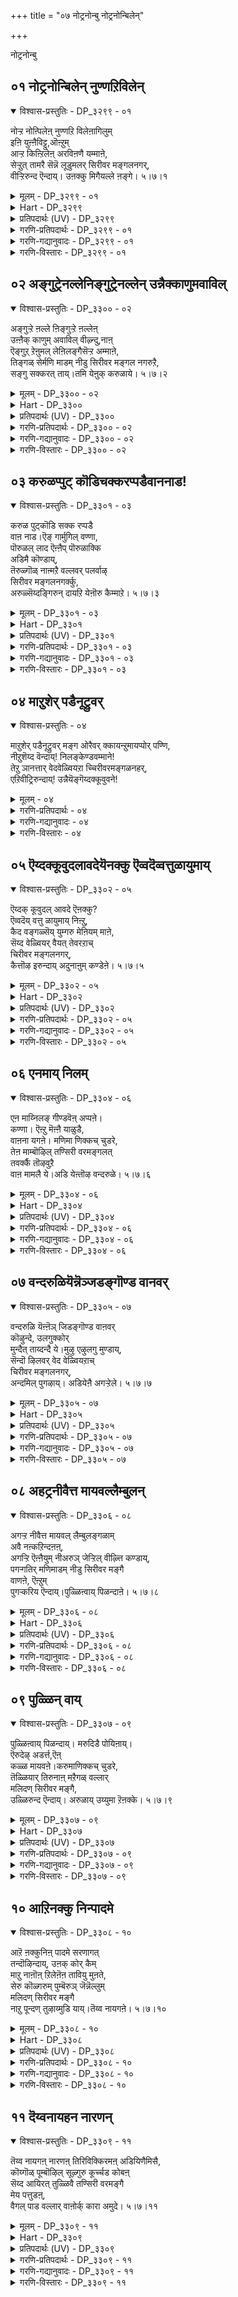 +++
title = "०७ नोट्रनोन्बु नोट्रनोन्बिलेन्"

+++

नोट्रनोन्बु 

## ०१ नोट्रनोन्बिलेन् नुण्णऱिविलेन्

<details open><summary>विश्वास-प्रस्तुतिः - DP_३२९९ - ०१</summary>

नोऱ्ऱ नोऩ्पिलेऩ् नुण्णऱि विलेऩागिलुम्  
इऩि युऩ्ऩैविट्टु,ऒऩ्ऱुम्  
आऱ्ऱ किऩ्ऱिलेऩ् अरविऩणै यम्माऩे,  
सेऱ्ऱुत् तामरै सॆन्नॆ लूडुमलर् सिरीवर मङ्गलनगर्,  
वीऱ्ऱिरुन्द ऎन्दाय्। उऩक्कु मिगैयल्ले ऩङ्गे। ५।७।१
</details>

<details><summary>मूलम् - DP_३२९९ - ०१</summary>

नोऱ्ऱ नोऩ्पिलेऩ् नुण्णऱि विलेऩागिलुम्  
इऩि युऩ्ऩैविट्टु,ऒऩ्ऱुम्  
आऱ्ऱ किऩ्ऱिलेऩ् अरविऩणै यम्माऩे,  
सेऱ्ऱुत् तामरै सॆन्नॆ लूडुमलर् सिरीवर मङ्गलनगर्,  
वीऱ्ऱिरुन्द ऎन्दाय्। उऩक्कु मिगैयल्ले ऩङ्गे। ५।७।१
</details>

<details><summary>Hart - DP_३२९९</summary>

However much tapas I may have done,  
I am not wise and will never be able  
to do anything without your grace:  
My father, our god, rests on a snake bed  
and stays in auspicious Srivaramangalam  
where lotuses grow in the mud among the good paddy:  
O lord, you are the highest god—  
there is no god higher than you:
</details>

<details><summary>प्रतिपदार्थः (UV) - DP_३२९९</summary>

**नोऱ्ऱ** = नाऩागच् चॆय्द; **नोऩ्बु इलेऩ्** = कर्म योगम् इल्लै; **नुण्** = आगैयाल् सूक्ष्ममाऩ; **अऱिवु इलेऩ्** = अऱिवुम् इल्लै; **आगिलुम्इऩि** = आगिलुम्इऩि; **उऩ्ऩै विट्टु** = उऩ्ऩै विट्टु; **ऒऩ्ऱुम् आऱ्ऱ** = ऒरु क्षणमुम्; **किऱ्किऩ्ऱिलेऩ्** = पिरिन्दिरुक्क इयलादवऩ्; **अरविऩ्** = आदिशेषऩै; **अणै** = पडुक्कैयागक्कॊण्ड; **अम्माऩे!** = ऎम्बॆरुमाऩे!; **सेऱ्ऱु** = सेऱ्ऱु निलङ्गळिले; **सॆन्नॆल् ऊडु** = नॆऱ्पयिर्गळिडैये; **मलर् तामरै** = तामरैगळ् मलर्गिऩ्ऱ; **सिरी वर मङ्गल** = सिरीवरमङ्गलमॆऩ्ऩुम्; **नगर् वीऱ्ऱिरुन्द** = नगरिल् वीऱ्ऱिरुक्कुम्; **ऎन्दाय्!** = ऎऩ् तन्दैये!; **अङ्गे उऩक्कु** = काप्पाऱ्ऱुम् उऩक्कु काक्कप्पड वेण्डिय; **मिगै अल्लेऩ्** = नाऩ् मिगै अल्लेऩ्
</details>

<details><summary>गरणि-प्रतिपदार्थः - DP_३२९९ - ०१</summary>

नोट्रनोन्बिलेन् = व्रतगळन्नु माडिदवनल्ल् \(माडिद व्रतगळिल्ल\), नुण् = सूक्ष्मवाद \(सम्पूर्णवाद\), अऴिविलेन्= तिळिवळिकॆयुळ्ळवनल्ल \(ज्ञानियल्ल\), आहिलुम् = आदरू, \(हीगिद्दरू\), इनि = इन्नु, उन्नैविट्टु = निन्नन्नु बिट्टु, आट्र = बहळवागि, किऱ् किन्ऱेन् = स्वतन्तिर्सि बाळुववनल्ल \(अहङ्कारपडुववनल्ल\), अरवु अणै अम्माने = सर्पद हासुगॆ स्वामिये, शेट्रु = कॆसरिन, तामरै = तावरॆयु, शॆन्नॆल् ऊडु = कॆम्बत्तद नडुवॆ, मलर् = अरळुव, शिरीवर मङ्गळ् नहर् = तिरुशीर्वर मङ्गळनगरदल्लि, वीट्रिरुन्द = नॆलसिरुव, ऎन् दाय् = नन्न स्वामिये, उनक्कु = निनगॆ, मिशै अल्लेन् अङ्गे = अल्लिये निन्नन्नु अनुभविसिदवनल्ल. 
</details>

<details><summary>गरणि-गद्यानुवादः - DP_३२९९ - ०१</summary>

हाविन हासुगॆय स्वामिये, कॆम्बत्तद नडुवॆ कॆसरिनल्लि अरळुव तावरॆयु तिरुशीर्वरमङ्गळ नगरदल्लि नॆलसिरुव ऎन्न तन्दॆये, नानु व्रतगळन्नु माडिदवनल्ल. सूक्ष्मवाद \(सम्पूर्णवाद\) ब्रह्मज्ञानियल्ल. \(तिळिवळिकॆयुळ्ळवनल्ल\). आदरू, इन्नु निन्नन्नु बिट्टु बहळवागि स्वतन्त्रिसि बाळुववनल्ल \(अहङ्कारपडुववनल्ल.\)
</details>

<details><summary>गरणि-विस्तारः - DP_३२९९ - ०१</summary>

तिरुशीर्वर मङ्गळ क्षेत्रदल्लि नॆलसिरुव अनन्तशयननाद स्वामियन्नु कुरितु आळ्वाररु हेळुत्तारॆ मत्तु आ स्वामियल्लि तम्म बिन्नहवन्नु हेळिकॊळ्ळुत्तारॆ. 

“नोट्रनोन्बिलेन्” – ’नोन्बु’ ऎन्दरॆ व्रत – विधिपूर्वकवाद कर्म. व्रतक्कॆ माडबेकाद विधियन्नु चाचुतप्पदन्तॆ आचरिसुवुदरिन्द सत्फल लभिसुवुदॆन्दु हेळुत्तारॆ. फलापेक्षॆयिल्लदन्तॆ माडुव कर्मगळु इवॆ. अवु भगवत्प्रीतियादवु. अन्थ व्रतगळु श्रेष्ठवादवु ऎन्नुत्तारॆ. आळ्वाररु हेळुवुदु कर्मबन्धनदल्लि अवरु सिक्किबीळलिल्ल ऎन्दु. सत्कर्मगळन्नु तावु माडलिल्ल ऎन्नुत्तारॆ. 

“मण् अऱिवु इलेन्” – भगवन्तन बगॆगॆ ज्ञानवन्नु सम्पादिसलु वेद शास्त्र पुराण इतिहासादि ज्ञानभण्डारवे इदॆ. गुरुविन मूलक अवुगळन्नु अभ्यासमादि ब्रह्मज्ञानवन्नु पडॆदुकॊळ्ळबेकु. इदन्ने ’नुण्णऱिवु” ऎन्नलागिदॆ. प्रापञ्चिक ज्ञानवन्नु सूक्ष्मज्ञानवॆन्नुवुदिल्ल.

“आहिलुम्” – व्रताचरणॆ अथवा सत्कर्मगळ मूलकवागलि, भगवद्विषयिकवाद ज्ञानदिन्दलागलि, भगवन्तनन्नु अरितुकॊळ्ळुवुदक्कॆ आगदॆ होदरू सह – तावु अज्ञानियागिद्दरू सह.

“उन्नैविट्टु ऒन्ऱुम् आत्रहिर् किन्ऱेन्” – निन्नन्नु हॊरतु नानु याव रीतियल्लू स्वतन्त्रिसि वर्तिसुववनल्ल. ’नानु’ ’नन्नदु’ ऎन्दु हॆम्मॆपडुववनल्ल. 

“अरवणैयम्माने” – हावन्नु हासुगॆयन्नागि माडिकॊण्डु इरुव स्वामि ऎन्दरॆ श्रीमन्नारायण – महाविष्णु. 

“शेट्रुतामरै शॆन्नॆल्लूडु मलर् शिरिवर मङ्गळनहर् वीट्रिरुन्द वॆन्दाय्” – तिरुश्रीवर मङ्गळम् ऎम्बुदु पवित्रक्षेत्र. अल्लि नॆलसिरु जगद्रक्षकनाद अर्चावतारियाद स्वामि. 

“उनक्कू मिशै इल्लेन् अल्लेन्” – निन्न रक्षणॆगॆ ऒळपडदॆ इरुववनल्ल – ऎन्दरॆ, निन्न रक्षणॆगॆ नानु तप्पदॆ ऒळपट्टवनु. 

आळ्वाररु हेळुत्तारॆ- शेषशयननागिरुववने, तिरुश्रीवरमङ्गळवॆम्ब पवित्रक्षेत्रदल्लि नॆलसिरुव अर्चावतारिये, नानु व्रतळे मुन्ताद सत्कर्मगळन्नु माडिदवनल्ल. ब्रह्मज्ञानियल्ल. आदरू, निन्न हॊरतु ननगॆ बेरॆ याव रक्षकरन्नू यारन्नू कण्डिल्ल. याव बगॆयल्लू स्वतन्त्रिसि नडॆदुकॊण्डवनल्ल. अहङ्कारपट्टवनल्ल. नीने नन्नन्नु कैहिडिदु रक्षिसबेकु.
</details>

## ०२ अङ्गुट्रेनल्लेनिङ्गुट्रेनल्लेन् उन्नैक्काणुमवाविल्

<details open><summary>विश्वास-प्रस्तुतिः - DP_३३०० - ०२</summary>

अङ्गुऱ्ऱे ऩल्ले ऩिङ्गुऱ्ऱे ऩल्लेऩ्  
उऩ्ऩैक् काणुम् अवाविल् वीऴ्न्दु,नाऩ्  
ऎङ्गुऱ् ऱेऩुमल् लेऩिलङ्गैसॆऱ्ऱ अम्माऩे,  
तिङ्गळ् सेर्मणि माडम् नीडु सिरीवर मङ्गल नगरुऱै,  
सङ्गु सक्करत् ताय्।तमि येऩुक् करुळाये। ५।७।२
</details>

<details><summary>मूलम् - DP_३३०० - ०२</summary>

अङ्गुऱ्ऱे ऩल्ले ऩिङ्गुऱ्ऱे ऩल्लेऩ्  
उऩ्ऩैक् काणुम् अवाविल् वीऴ्न्दु,नाऩ्  
ऎङ्गुऱ् ऱेऩुमल् लेऩिलङ्गैसॆऱ्ऱ अम्माऩे,  
तिङ्गळ् सेर्मणि माडम् नीडु सिरीवर मङ्गल नगरुऱै,  
सङ्गु सक्करत् ताय्।तमि येऩुक् करुळाये। ५।७।२
</details>

<details><summary>Hart - DP_३३००</summary>

I can do nothing there,  
I can do nothing here:  
My only desire is to see you, but there is nowhere I can have that:  
My father with a conch and discus in your hand,  
destroyer of Lanka, who stay in Srivaramangalam  
where tall palaces studded with jewels touch the moon,  
I am lonely: Give me your grace:
</details>

<details><summary>प्रतिपदार्थः (UV) - DP_३३००</summary>

**अङ्गुऱ्ऱेऩ्** = ऎन्द ऒरु सादऩैयुम् सॆय्दु परमबदत्तिल्; **अल्लेऩ्** = इरुप्पवऩ् अल्लेऩ्; **इङ्गुऱ्ऱेऩ्** = इङ्गु संसारिगळोडु सेर्न्दु; **अल्लेऩ्** = इरुप्पवऩुम् अल्लेऩ्; **उऩ्ऩैक् काणुम्** = उऩ्ऩैक् काणवेण्डुम् ऎऩ्ऱ; **अवाविल् वीऴ्न्दु** = अवाविल् वीऴ्न्दु; **नाऩ् ऎङ्गुऱ्ऱेऩुम्** = एदावदु उपायम् सॆय्बवऩुम्; **अल्लेऩ्** = अल्लेऩ्; **इलङ्गै सॆऱ्ऱ** = इलङ्गैयै अऴित्त; **अम्माऩे** = पॆरुमाऩे!; **तिङ्गळ् सेर्** = सन्दिरऩ् अळवु उयर्न्द; **मणि माड** = मणिमयमाऩ माडङ्गळैयुम्; **नीडु** = विसालमाऩ वीदिगळैयुम् उडैय; **सिरीवर मङ्गल** = सिरीवरमङ्गलमॆऩ्ऩुम्; **नगर् उऱै** = नगरिल् इरुक्कुम्; **सङ्गु सक्करत्ताय्!** = सङ्गु सक्करम् उडैयवऩे!; **तमियेऩुक्कु** = अडियेऩुक्कु; **अरुळाये** = अरुळ् पुरिय वेण्डुम्
</details>

<details><summary>गरणि-प्रतिपदार्थः - DP_३३०० - ०२</summary>

अङ्गु = अल्लि \(परमपददल्लि, मेलण लोकगळल्लि\), उट्रेन् अल्लेन् = कूडिकॊण्डवनल्ल, इङ्गु = इल्लि \(ई लोकदल्लू, सज्जनर नडुवॆ\), उट्रेन् अल्लेन् = कूडिकॊण्डवनल्ल, उन्नै काणुम् = निन्नन्नु काणबेकॆम्ब अपाविल् = महदाशॆयल्लि, वीऴ्न्दु = बिद्दु, नानु = नानु, ऎङ्गु = ऎल्लियू \(यार नडुवॆयू\), उट्रेनुम् अल्लेन् = कूडिकॊण्डवनू अल्ल, इलङै = लङ्कॆयन्नु, शॆट्र = नाशपडिसिद, अम्माने = स्वामियो, तिङ्गळ् शेर् = चन्द्रनन्नु निलुकुवन्थ, मणि माड = रत्नगळिन्द कूडिद \(सुन्दरवाद\) महडिमनॆगळिन्दलू, नीडु= विशालवाद नेरवाद रस्तॆगळिन्दलू, कूडिरुव, शिरीवरमङ्गलनहर् = तिरुशिरीवरमङ्गळ नगरदल्लि, उऱै = नॆलसिरुव, शङ्गु शक्करत्ताय् = शङ्खचक्रगळवने, तमियेनुक्कु = गतिहीननाद ननगॆ, अरुळाय् = कृपॆमाडु. 
</details>

<details><summary>गरणि-गद्यानुवादः - DP_३३०० - ०२</summary>

लङ्कॆयन्नु नाशपडिसिद स्वामिये, चन्द्रनन्नु निलुकुवन्थ रत्नगळिन्द तुम्बिद, सुन्दरवाद महडिमनॆगळिन्दलू, विशालवाद नेरवाद बीदिगळिन्दलू कूडिरुव तिरुशिरीवरमङ्गळ नगरदल्लि नॆलसिरुव शङ्खचक्रगळन्नु धरिसिदवने, नानु मेलिन लोकगळल्लू कूडिकॊण्डवनल्ल. ई लोकदल्लू कूडिकॊण्डवनल्ल. निन्नन्नु काणबेकॆम्ब महदाशॆयल्लि बिद्दु, ऎल्लियू, यार नडुवॆयू कूडिकॊण्डवनल्ल. ऒण्टिगनागिरुव, गतिहीननागिरुव ननगॆ कृपॆमाडु. 
</details>

<details><summary>गरणि-विस्तारः - DP_३३०० - ०२</summary>

“अङ्गुट्रेनल्लेन्” – ’अङ्गुं’ ऎम्बुदु दूरद प्रदेशवाद मेलणलोकगळन्नु, परमपदवन्नू सेरिसि सूचिसुत्तदॆ. ई लोकदल्लि बाळुववरु तुम्ब पुण्यशालिगळागि मेलण लोकगळन्नु सेरुत्तारॆन्दू, अल्लिनवरॊडनॆ कूडि बाळुत्तारॆन्दू, अल्लिन सुखसन्तोषगळल्लि सालुगॊळ्ळुत्तारॆन्दू हेळलागुत्तदॆ. आदरॆ, आळ्वाररु अन्थ भाग्यशालियल्लवॆन्दु इल्लि हेळिकॊळ्ळुत्तारॆ.

“इङ्गुट्रेनल्लेन्” – “इङ्गु” ऎन्दरॆ इहलोक. इल्लिन सुखसन्तोषगळु क्षणिक. इल्लि बाळुववरल्लि सज्जनरु ब्रह्मज्ञानिगळु अतिविरळ. मिक्कवरॆल्लरू प्रापञ्चिकदल्लि मुळुगि तेलुववरु. भक्त सज्जनर सहवास सिक्कुवुदागलि, अवरॊडनॆ कूडि बाळुवुदागलि बहळ अपरूप. अदक्कू भगवत्कृपॆ बेकेबेकु. ई शोचनीयवाद सङ्गतियन्नु आळ्वाररु इल्लि हेळिकॊळ्ळुत्तारॆ. 

“ऎङ्गुम् उट्रेनुम् अल्लेन्” – ऎम्ब मातिनल्लि, तमगॆ उभयभ्रश्ठत्ववुण्टागिदॆयॆन्दू, तावु यार सज्जनसहवासक्कागलि सुखसन्तोषगळिगागलि कूडिकॊळ्ळद हागॆ आगिद्दारॆन्दु हेळुत्तारॆ.

“ऎङ्गुम् उट्रेनुम् अल्लेन्” – ऎम्ब मातिनल्लि, तमगॆ उभयभ्रष्ठत्ववुण्टागिदॆयॆन्दू तावु यार सज्जनर सहवासक्कागलि सुखसन्तोषगळिगागलि कूडिकॊळ्ळद हागॆ आगिद्दारॆन्दु हेळुत्तारॆ. 

“तमियेनुक्कु अरुळाये” – ऎम्बुदरिन्द, तावु ऒण्टिगरॆन्दू, तमगॆ यारॊब्बर ऒत्तासॆयू इल्लवॆन्दू, तमगॆ भगवन्तनॊब्बने ऎल्ल बगॆयल्लू नॆण्टनॆन्दू, अवन कृपॆयन्नु कोरुत्तानॆ. 

आळ्वाररु हेळुत्तारॆ- सर्वेश्वरा, दुष्टराक्षसरिन्द तुम्बिद्द लङ्कॆयन्ने नाशपडिसिद समर्थने, सुन्दरवाद मत्तु पवित्रवाद तिरुशिरीवर मङ्गळ नगरदल्लि \(अर्चावतारियागि\) नॆलसिरुववने, नानु पुण्यजीवियल्ल. आद्दरिन्द, मेलणलोकद जीविगळ सहवासक्कॆ योग्यनागिल्ल. कडुपापियागिद्दारिन्द, इहलोकदल्लिरुव अल्प स्वल्प भक्तसज्जनर सहवासवू ननगॆ दॊरॆयुवुदिल्ल. हीगॆ, नानु अल्लू इल्लदन्तॆ, इल्लू इल्लदन्तॆ, उभयभ्रष्ठनागि, ऒण्टिगनागिद्देनॆ. नीनॊब्बने ननगॆ गतियॆन्दु निन्नल्लि ईग अङ्गलाचि बेडुत्तिद्देनॆ. कृपॆमाडि नन्नल्लि करुणिसु.
</details>

## ०३ करुळप्पुट् कॊडिचक्करप्पडैवाननाड\!

<details open><summary>विश्वास-प्रस्तुतिः - DP_३३०१ - ०३</summary>

करुळ पुट्कॊडि सक्क रप्पडै  
वाऩ नाड।ऎङ् गार्मुगिल् वण्णा,  
पॊरुळल् लाद ऎऩ्ऩैप् पॊरुळाक्कि  
अडिमै कॊण्डाय्,  
तॆरुळ्गॊळ् नाऩ्मऱै वल्लवर् पलर्वाऴ्  
सिरीवर मङ्गलनगर्क्कु,  
अरुळ्सॆय्दङ्गिरुन् दायऱि येऩॊरु कैम्माऱे। ५।७।३
</details>

<details><summary>मूलम् - DP_३३०१ - ०३</summary>

करुळ पुट्कॊडि सक्क रप्पडै  
वाऩ नाड।ऎङ् गार्मुगिल् वण्णा,  
पॊरुळल् लाद ऎऩ्ऩैप् पॊरुळाक्कि  
अडिमै कॊण्डाय्,  
तॆरुळ्गॊळ् नाऩ्मऱै वल्लवर् पलर्वाऴ्  
सिरीवर मङ्गलनगर्क्कु,  
अरुळ्सॆय्दङ्गिरुन् दायऱि येऩॊरु कैम्माऱे। ५।७।३
</details>

<details><summary>Hart - DP_३३०१</summary>

You with an eagle flag and a discus,  
the dark cloud-colored god of the sky,  
abide giving your grace in Srivaramangalam  
where many Vediyars live who know well  
all the four Vedas that are sources of wisdom:  
I was useless and you gave me worth and made me your slave:  
I do not know what I can give to repay you:
</details>

<details><summary>प्रतिपदार्थः (UV) - DP_३३०१</summary>

**करुळ पुळ् कॊडि** = करुडऩैक् कॊडियाग उडैयवऩुम्; **सक्करप् पडै** = सक्करत्तै आयुदमाग उडैयवऩुमाऩ नी; **वाऩ नाड! ऎऩ्** = परमबदत्तिल् इरुप्पवऩे! ऎऩ्; **कार् मुगिल्** = काळमेगम् पोऩ्ऱ; **वण्णा!** = वडिवऴगै उडैय कण्णऩे!; **पॊरुळ् अल्लाद** = पॊरुळ् अल्लाद; **ऎऩ्ऩैप् पॊरुळाक्कि** = ऎऩ्ऩै ऒरु पॊरुळाक्कि; **अडिमै** = कैङ्कर्यम् अळित्तु ऎऩ्ऩै अडिमै; **कॊण्डाय्!** = कॊण्ड पॆरुमाऩे!; **तॆरुळ् कॊळ्** = मिगुन्द ञाऩमुडैयवर्गळुम्; **नाऩ्मऱै** = नाऩ्गु वेदङ्गळिलुम्; **वल्लवर्** = वल्लवर्गळुमाऩ; **पलर् वाऴ्** = वैदिगर्गळ् पलर् वाऴुम्; **सिरीवरमङ्गल** = सिरीवरमङ्गल नगर्क्कु; **अरुळ् सॆय्दु** = अरुळ् पुरिन्दु; **अङ्गु इरुन्दाय्!** = अङ्गु इरुप्पवऩे!; **ऒरुगैम्माऱे** = ऎऩक्कु नी अरुळ् सॆय्ददऱ्कु; **नाऩ्** = ऎऩ्ऩ कैम्माऱु; **अऱियेऩ्** = सॆय्वेऩ् ऎऩ्ऱु तॆरियविल्लैये!
</details>

<details><summary>गरणि-प्रतिपदार्थः - DP_३३०१ - ०३</summary>

करुळ पुळ् कॊडि \(पुळ्\+कॊडि = पुट्कॊडि\) = गरुड पक्षियन्नु ध्वजवागियू, चक्करप्पडै = चक्रायुधवन्नुळ्ळवनागियू, वानम् नाड = परमपदवन्ने तन्न नाडागियू उळ्ळवने, ऎन् = नन्न, कार् मुहिल् वण्णा = कार्मुगिलबण्णदवने, पॊरुळ् अल्लाद = \(शाश्वतवाद\) वस्तुवे अल्लद, ऎन्नै = नन्नन्नु, पॊरुळ् आक्कि = नित्यवस्तुवन्नागि माडि, अडिमै = दास्यवन्नु, कॊण्डाय् = कॊळ्ळुववने \(कॊण्डवने\), तॆरुळ् कॊडि = परिष्कारवागि अरितुकॊळ्ळुव्न्थ ज्ञानभण्डारवाद \(कॊडि = ऎन्दरॆ, बङ्गारद सर, कोमलवाद बळ्ळि ऎन्दागुत्तदॆ\), नाल् मऱै = नाल्कुवेदगळन्नु, वल्लवर् = बल्लवरु, पलर् = हलवरु \(अनेकरु\), वाऴ् = बाळुव \(वास माडुव\), शिरीवर मङ्गळनहरुक्कु = तिरुशिरीवर मङ्गळ नगरक्कॆ, अरुळ् शॆय्दु = कृपॆमाडि, अङ्गु = अल्लिये, इरुन्दाय् = नॆलसिरुववने \(अर्चावतारिये\), अऴियेन् = अरियॆनु, ऒरु = बेरॊन्दु कैम्माऱे = \(निनगॆ\) प्रतियादवरन्नु \(हॆच्चिनवरन्नु\). 
</details>

<details><summary>गरणि-गद्यानुवादः - DP_३३०१ - ०३</summary>

गरुडपक्षियन्नु ध्वजवागियू चक्रायुधवन्नुळ्ळवनागियू, परमपदवन्ने तन्न नाडन्नागियू, उळ्ळवने, नन्न कार्मुगिलवण्णने, शाश्वतवाद वस्तुवे अल्लद नन्नन्नु नित्यवस्तुवन्नागि माडि, नन्न दास्यवन्नु कॊण्डवने, परिष्कारवागि अरितुकॊळ्ळुवन्थ ज्ञानभण्डारद नाल्कुवेदगळन्नु बल्लवरु अनेकरु बाळुवन्थ तिरुशिरीवर मङ्गळ नगरक्कॆ कृपॆमाडि, अल्लिये, अर्चावतारियागि नॆलसिरुववने, निनगॆ प्रतियादवनन्नु \(हॆच्चिनवनन्नु\) बेरॆ यारन्नू काणॆनु. 
</details>

<details><summary>गरणि-विस्तारः - DP_३३०१ - ०३</summary>

भगवन्तन अपारवाद कृपॆयन्नु इल्लि हेळलागिदॆ. अदक्कॆ ऒन्दु निदर्शनवन्नू कॊडलागिदॆ.

“पॊरुळल्लाद ऎन्नै पॊरुळाक्कि” – ’पॊरुळ्’ ऎन्दरॆ ’वस्तु’. इन्द्रियगळिन्द अनुभविसतक्कद्दु. सृष्टियल्लि ऎल्ला वस्तुगळू शाश्वतवादवल्ल. अवु क्षणिक. इल्लवे नश्वर. भगवत्कृपॆगॆ पात्ररादरॆ मात्र अवक्कॆ शाश्वत स्वरूप दॊरकुत्तदॆ. आळ्वाररु अन्थवरल्लि ऒब्बरु. भगवन्तनु अवरन्नु कृपॆयिन्द तन्नवनन्नागि स्वीकरिसि, अवर कैङ्कर्यवन्नु कैगॊळ्ळुवुदरिन्द, अवरू ऒन्दु ’शाश्वत वस्तु’वे आदरु. 

“तॆरुळ् कॊडि” – सुन्दरवाद रूपक. बळ्ळिय कोमलवाद कुडि अड्डियिल्लदन्तॆ मुन्दुमुन्दक्कॆ बॆळॆयुत्ता कण्णिगॆ हब्बवन्नुण्टु माडुवन्तॆ, कॊनॆयिल्लद ज्ञानभण्डारवादद्दु मनस्सिगॆ तप्पदॆ आह्लादवन्नुण्टु माडुवुदु. 

“नान् मऱैवल्लवर्.....................अङ्गिरुन्दाय्” – नाल्कुवेदगळन्नु चॆन्नागि बल्लवरु तमगॆ ऒदगि बन्दिरुव ज्ञानदिन्द भगवन्तनन्नु बाय्तुम्ब स्तुतिसुवन्थ अनेकरु वासिसुवुदक्कॆ तक्कन्तॆ अवरिगॆ कृपॆमाडलु शिरीवर मङ्गळ नगरवॆम्ब पवित्रस्थळदल्लि नॆलसिद्दानॆ. 

“अऱियेनॊरुकैम्माऱे” – भगवन्तनिगॆ सरिसाटियादवरन्नागलि, अवनिगिन्त हॆच्चादवरन्नागलि बेरॆ यारन्नू काणॆनाद्दरिन्द, आ स्वामियन्ने पूर्तियागि, अनन्यवागि, आश्रयिसिद्दारॆ आळ्वाररु. 

आळ्वाररु हेळुत्तारॆ- भगवन्तनिगॆ गरुडपक्षिये ध्वजद लाञ्छन. अवन कैयल्लि तीक्ष्णवाद चक्रायुधविदॆ. परमपदवे आतन नाडु. अवनु कार्मुगिलिनन्तॆ आकर्शक सुन्दरनु. अष्टॆ उदारियू. अवनु कृपॆमाडिदनॆन्दरॆ, ऎन्थ अनित्य वस्तुवादरू नित्यवस्तुवे आगुत्तदॆ. भगवत्कैङ्कर्यदल्लि तॊडगुवन्तागुत्तदॆ. तिरुशिरीवरमङ्गळ नगरवॆम्ब पवित्रक्षेत्रदल्लि स्वामियु अर्चावतारियागि नॆलसिद्दानॆ. अवन कृपॆगॆ पात्ररागतक्कवरु अनेकरु. वेदपारङ्गतरू, ब्रह्मज्ञानिगळू, भक्तरू अल्लि बाळुत्तारॆ. आळ्वाररन्नू अवरल्लि ऒब्बनन्नागि दणिसि, भगवन्तनु कृपॆमाडिद्दानॆ. कृपामूर्तियाद आ भगवन्तन सरिसाटियादवरु मत्तॊब्बरिल्ल.
</details>

## ०४ माऱुशेर् पडैनूट्रुवर्

<details open><summary>विश्वास-प्रस्तुतिः - ०४</summary>

माऱुशेर् पडैनूट्रुवर् मङ्ग ओरैवर् क्कायन्ऱुमायप्पोर् पण्णि,  
नीऱुशॆय्द वॆन्दाय्\! निलङ्केण्डवम्माने\!   
तेऱु ञानत्तार् वेदवेळ्वियऱा च्चिरीवरमङ्गळनहर्,  
एऱिवीट्रिरुन्दाय्\! उन्नैयॆङ्गॆय्दक्कूवुवने\!
</details>

<details><summary>मूलम् - ०४</summary>

माऱुशेर् पडैनूट्रुवर् मङ्ग ओरैवर् क्कायन्ऱुमायप्पोर् पण्णि,  
नीऱुशॆय्द वॆन्दाय्\! निलङ्केण्डवम्माने\!   
तेऱु ञानत्तार् वेदवेळ्वियऱा च्चिरीवरमङ्गळनहर्,  
एऱिवीट्रिरुन्दाय्\! उन्नैयॆङ्गॆय्दक्कूवुवने\!
</details>

<details><summary>गरणि-प्रतिपदार्थः - ०४</summary>

माऱु = विरोधिगळागि, शेर् = सेरिकॊण्ड, परै = सैन्यगळ, नूट्रुवर् = नूर्वरु, मङ्ग = नाशवागलु, ओर् ऐवर् क्कु = ऒन्दु ऐवरिगॆ, आय् = ऒदगि बन्दु, अन्ऱु = अन्दु, मायम् पोर् पण्णि= आश्चर्यकरवाद युद्धवन्नु नडॆसि, नीऱु शॆय्द = धूळु \(बूदि\) माडिद, ऎन् ताय् = नन्न तन्दॆये \(रक्षकने\), निलम् = भूमियन्नु, कीण्ड = हिडिद, अम्माने = स्वामिये, तेऱु = तिळियाद, ञानत्तार् = ज्ञानवुळ्ळवरु, वेदम् = वेदाभ्यासवन्नू, वेळ् वि = यज्ञयागादिगळन्नू, अऱा = ऎडॆबिडदॆनडॆसुव, शिरीवर मङ्गळनहर् = तिरुशिरीवर मङ्गळनगरद, एऱि = उन्नत स्थळदल्लि, वीट्रिरुन्दाय् = नॆलसिरुववने, उन्नै = निन्नन्नु, ऎङ्गु = याव स्थळदल्लि, ऎय्दु = होगि, कूवुवने = कूगलि\!
</details>

<details><summary>गरणि-गद्यानुवादः - ०४</summary>

विरोधिगळागि सेरिकॊण्ड सैन्यगळ नूर्वरु नाशवागुवन्तॆ ऒन्दु ऐवरिगॆ ऒदगि बन्दु, अन्दु, आश्चर्यकरवाद युद्धवन्नु नडॆसि, बूदि मादिद नन्न रक्षकने, भूमियन्नु हिडिद स्वामिये, तिळियाद ज्ञानवुळ्ळवरु वेदाभ्यासवन्नू यज्ञयागादिगळन्नू ऎडॆबिडदन्तॆ नडॆसुव शिरीवरमङ्गळ नगरद उन्नतस्थळदल्लि नॆलसिरुववने, निन्नन्नु ऎल्लिगॆ होगि कूगि करॆयलि? 
</details>

<details><summary>गरणि-विस्तारः - ०४</summary>

भगवन्तनिगॆ ममतॆ ऎल्लिरुत्तदॆ. एकॆ? ऎम्बुदन्नु कुरितु इल्लि हेळलागुत्तदॆ. 

“माऱुशेर् पडै........................मङ्ग” – इदु महाभारत युद्धक्कॆ सम्बन्धिसिद्दु. ऎल्ला शत्रुगळन्नू कूडिसि, भारि, हन्नॊन्दु अक्षोहिणि सैन्यवन्नु माडिकॊण्डु, अनेक महारथरन्नु तन्न ऒत्तागि इट्टुकॊण्डु, तावे प्रबलरु, तम्म कडॆगे जयसिद्ध ऎन्दु नम्बि युद्धक्कॆकालुकॆरॆदु सिद्धरादवरु मूढराद दुर्योधनादिगळु ऎल्लरू ऒट्टागि बूदियागुवन्तॆ- 

“अन्ऱु ओर् ऐवर् क्काय्............................नीऱुशॆय्द” – अन्दु, आ महाभारतयुद्ध ऒदगि बन्दाग धर्मवन्ने नम्बिद्द ऐवरिगॆ \(पञ्चपाण्डवरिगॆ\) ऒत्तासॆयागि निन्तु, अत्याश्चर्यकरवागि, तानु अर्जुनन सारथियागि मात्रवे इद्दुकॊण्डु, युद्धदल्लि अवर ऎदुराळिगळन्नु भस्ममाडिदवनु परमात्म.

“निलम् कीण्डवम्माने” – हिरण्याक्षनु भूमियन्नु अपहरिसि कडलल्लि ऎल्लियो अडगिकॊण्डाग, जगद्रक्षकनाद भगवन्तनु महावराहनागि अवतरिसि, कडलल्लि मुळुगि, अडगिकॊण्डिद्द हिरण्याक्षनन्नु संहरिसि, भूमियन्नु तन्न ऒन्दु कोरॆ हल्लिनिन्द हिडिदु मेलक्कॆत्ति, अदर स्थानदल्लि निल्लिसिदनु ऎम्बुदु कतॆ. 

“तेऱु ञानत्तार्...........................वीट्रिरुन्दाय्” – तिळियाद, परिशुद्धवाद, सत्यपूर्णवाद, ज्ञानिगळू, वेदविद्वांसरू, यज्ञयागादिगळाद वेदोक्त कर्मगळन्नु विधिवत्तागि नडॆसुववरू वासवागिरुव स्थळवॆन्दरॆ तिरुशिरीवर मङ्गळ नगर. भगवन्तनु अल्लि इष्टपट्टु ऒन्दु ऎत्तरवाद स्थळदल्लि अर्चावतारियागि नॆलसिद्दानॆ. 

आळ्वाररु हेळुत्तारॆ- शत्रुगळु ऎष्टु हॆच्चिन सङ्ख्यॆयल्लिद्दरेनु? अवा सैन्य ऎष्टु दॊड्डदादरेनु? भगवन्तन कृपॆगॆ पात्ररागदिद्दरॆ, अवरॆल्ल सुट्टुबूदियागुत्तारॆ. कॆलवरिन्दले अवरु हागॆ नाशवागुवरु ऎम्बुदक्कॆ महाभारतयुद्धवे साक्षि. तन्न आश्रितरु प्रबलशत्रुविन कैगॆ सिक्कि, हिंसॆगॆ ऒळगादाग, अन्थवरन्नु रक्षिसुवुदु भगवन्तन हॊणॆ ऎम्बुदक्कॆ भगवन्तन महावराहावतारवे साक्षि. नीतिनियमगळन्नु चाचु तप्पदन्तॆ, धर्मिष्ठरागि, परिशुद्धवाद ज्ञानसम्पन्नराद सज्जनरु ऎल्लि वासिसुत्तारो अल्लि भगवत्सान्निध्यविदॆ ऎम्बुदक्कॆ तिरुशिरीवर मङ्गळनगरवे साक्षि. आळ्वाररिगॆ भगवत्सान्निध्य लभिसबेकादरॆ अवरु ऎल्लिगॆ होदरॆ ऒळ्ळॆयदु? तिरुशिरीवर मङ्गळ नगरवे अल्लवॆ?
</details>

## ०५ ऎय्दक्कूवुदलावदेयॆनक्कु ऎव्वदॆव्वत्तुळायुमाय्

<details open><summary>विश्वास-प्रस्तुतिः - DP_३३०२ - ०५</summary>

ऎय्दक् कूवुदल् आवदे ऎऩक्कु?  
ऎव्वदॆय् वत्तु ळायुमाय् निऩ्ऱु,  
कैद वङ्गळ्सॆय् युम्गरु मेऩियम् माऩे,  
सॆय्द वेळ्वियर् वैयत् तेवरऱाच्  
चिरीवर मङ्गलनगर्,  
कैत्तॊऴ इरुन्दाय् अदुनाऩुम् कण्डेऩे। ५।७।५
</details>

<details><summary>मूलम् - DP_३३०२ - ०५</summary>

ऎय्दक् कूवुदल् आवदे ऎऩक्कु?  
ऎव्वदॆय् वत्तु ळायुमाय् निऩ्ऱु,  
कैद वङ्गळ्सॆय् युम्गरु मेऩियम् माऩे,  
सॆय्द वेळ्वियर् वैयत् तेवरऱाच्  
चिरीवर मङ्गलनगर्,  
कैत्तॊऴ इरुन्दाय् अदुनाऩुम् कण्डेऩे। ५।७।५
</details>

<details><summary>Hart - DP_३३०२</summary>

You, my father, who fought a magical war with the hundred Kauravas  
when they opposed the Pandavas and you destroyed them  
and who split open the earth and brought forth the earth goddess:  
abide in Srivaramangalam  
where wise men know the Vedas well  
and recite them always and perform sacrifices:  
I want to reach you: How can I call you to come?
</details>

<details><summary>प्रतिपदार्थः (UV) - DP_३३०२</summary>

**माऱु सेर् पडै** = पडैयुडऩ् वन्द पगैवर्गळाऩ; **नूऱ्ऱुवर्** = तुरियोदनादिगळ् नूऱु पेर्गळुम्; **मङ्ग** = अऴियुम्बडि; **अऩ्ऱु ओर् ऐवर्क्कु आय्** = अऩ्ऱु पाण्डवर्गळुक्काग; **माय पोर् पण्णि** = वञ्जऩैप् पोर् पुरिन्दु; **नीऱु सॆय्द** = साम्बलागुम्बडि सॆय्द; **ऎन्दाय्!** = ऎऩ् तन्दैये!; **निलम् कीण्ड** = पूमियै पिरळयत्तिलिरुन्दु ऎडुत्तु वन्द; **अम्माऩे!** = पॆरुमाऩे!; **तेऱु ञाऩत्तर्** = तॆळिन्द ञाऩत्तैयुडैयवर्गळ्; **वेद वेळ्वि** = वेद ऒलियुम् यागङ्गळुम्; **अऱा** = इडैविडामल् नडत्तुम्; **सिरीवर मङ्गल नगर्** = सिरीवर मङ्गल नगरिल्; **एऱि वीऱ्ऱिरुन्दाय्!** = पॆरुमै तोऱ्ऱ इरुप्पवऩे!; **उऩ्ऩै ऎङ्गु** = उऩ्ऩै अडैय; **ऎय्दक् कूवुवऩे?** = ऎन्द विद मुयऱ्सि सॆय्वेऩ्?
</details>

<details><summary>गरणि-प्रतिपदार्थः - DP_३३०२ - ०५</summary>

ऎय्द = निन्नन्नु सेरलु, कूवुदु = कूगुवुदु, आवदे = आगुवुदे, ऎनक्कु = ननगॆ, ऎव्व दॆव्वत्तुळायुम् = शत्रुसमूहदल्लियू, आय् = आगि, निन्ऱु= कूडिकॊण्डु, कतवङ्गळ् = कृत्रिमगळन्नु, शॆय्युम् = माडुव, करुमेनि = करियरूपवुळ्ळ, अम्माने = स्वामिये, शॆय्दवेळ्वियर् = कर्मगळन्नु \(यज्ञयागादिगळन्नु\) मादि कृतार्थरादवरु, वैयम् = भूमिय, तेवर् = देवरुगळु, अऱा = ऎडॆबिडदन्तॆ नडॆसुव, शिरीवर मङ्गळ नहर् = तिरुशिरीवरमङ्गळनगरदल्लि, कैतॊऴ = कैजोडिसलु, इरुन्दाय् = नॆलसिरुववने, अदु = आ आशॆयन्नु\(अदन्नू\), नानुम् = नानू सह, कण्डेन् = कण्डुकॊण्डिद्देनॆ. 
</details>

<details><summary>गरणि-गद्यानुवादः - DP_३३०२ - ०५</summary>

निन्नन्नु सेरबेकॆन्दु \(निन्नन्नु\) कूगि करॆयुवुदु ननगॆ साध्यवागुवुदे? याव शत्रुसमूहदल्लियादरू सेरिकॊण्डु कृत्रिमगळन्नु माडुवन्थ करिय रूपवुळ्ळस्वामिये, यज्ञायागादि कर्मगळन्नु नडॆसि कृतकृत्यराद भूदेवतॆगळु ऎडॆबिडदन्तॆ तिरुशिरीवर मङ्गळनगरदल्लि कैमुगियुवन्तॆ नडॆसुवुदक्कागि नॆलसिरुववने, आ आशॆयन्नु \(अदन्नु\) नानू सह कण्डुकॊण्डिद्देनॆ. 
</details>

<details><summary>गरणि-विस्तारः - DP_३३०२ - ०५</summary>

भगवन्तनु भक्तवत्सलनॆम्बुदन्नु इल्लि सूचिसलागुत्तदॆ. 

“ऎवदॆव्वत्तुळायुमाय्.................करुमेनियम्माने” – इल्लि ’करुमेनियम्माने’ ऎम्बुदन्नु श्रीकृष्णपरमात्मनॆन्दो अथवा कलियुगदल्लि भगवन्तन कप्पुबण्णदवनॆन्दु भागवत वाक्यवन्नो उद्धरिसि हेळलागिदॆ ऎन्नबहुदु. ऎन्थ कृत्रिमवन्तराद, बलिष्ठराद शत्रुगळादरू अवरन्नु उपायदिन्दले जयिसि, निग्रहिसबल्लवनु परमात्म. 

“शॆय्द वेळ्वियर्........................विरुन्दाय्” – यज्ञयागादिगळन्नु तप्पदॆ कालकालक्कॆ सरियागि नडॆसुत्ता इरुव वैदिक विद्वांसरु सेवॆमाडलॆन्दे, तन्नन्नु ऎडॆबिडदन्तॆ कण्डु नमस्करिसलॆन्दे भगवन्तनु तिरुशिरीवरमङ्गळनगरवॆम्ब क्षेत्रदल्लि अर्चावतारियागि बन्दु नॆलसिद्दानॆ. 

“अदुनानुम् कण्डेन्” – भक्तसज्जनरु भगवन्तनन्नु कूगि करॆद कूडले अवर बळिगॆ तप्पदॆ स्वामियु बरुत्तानॆम्बुदक्कॆ निदर्शनवागि तिरुशिरीवरमङ्गळ नगरदल्लि अवनु अर्चावतारियागि अल्लिन वैदिक सज्जनरु अवनन्नु सदा ऎडॆबिडदन्तॆ सेविसलि ऎम्ब कारणदिन्द बन्दु नॆलसिद्दानॆ. ई विषयवन्नु, ऎन्दरॆ, भक्तरल्लि भगवन्तनिगॆ ऎष्टु वात्सल्यविदॆ ऎम्बुदन्नु तिळिदुकॊळ्ळुवन्तॆ, आळ्वाररू सह कण्डुकॊण्डरु. 

आळ्वाररु हेळुत्तारॆ- ऎन्थ कृत्रिमशत्रुगळन्नादरू अवरवर कृत्रिमगळिगॆ तक्क उपायदिन्दले अवरन्नु निग्रहिसबल्ल सामर्थ्य भगवन्तनिगॆ इदॆ ऎम्बुदन्नु तोरिसुवुदक्कॆ श्रीकृष्णावतारियाद भगवन्तने साक्षि. यज्ञयागादि सत्कर्मगळन्नु तप्पदॆ माडुव वैदिक सज्जनर सेवॆयन्नु ऎडॆबिडदन्तॆ स्वीकरिसुवुदक्कागि तिरुशिरीवर मङ्गळ नगरदल्लि अर्चावतारियागि नॆलसिद्दानॆ ऎम्बुदन्नु, सज्जनरु कूगि करॆदरॆ, अवर करॆगॆ ओगॊट्टु अवर बळिगॆ बरुत्तानॆम्बुदन्नु तोरिसलु भगवन्तन सदासिद्धनागिद्दानॆन्दु तोरिसुवुदन्नु तावु तिरुशिरीवर मङ्गळ नगरदल्लि कण्डुकॊण्डुदागि इल्लि हेळुत्तारॆ.
</details>

## ०६ एनमाय् निलम्

<details open><summary>विश्वास-प्रस्तुतिः - DP_३३०४ - ०६</summary>

एऩ माय्निलङ् गीण्डवॆऩ् अप्पऩे।  
कण्णा। ऎऩ्ऱु मॆऩ्ऩै याळुडै,  
वाऩना यगऩे। मणिमा णिक्कच् चुडरे,  
तेऩ माम्बॊऴिल् तण्सिरी वरमङ्गलत्  
तवर्क्कै तॊऴवुऱै  
वाऩ मामलै ये।अडि येऩ्तॊऴ वन्दरुळे। ५।७।६
</details>

<details><summary>मूलम् - DP_३३०४ - ०६</summary>

एऩ माय्निलङ् गीण्डवॆऩ् अप्पऩे।  
कण्णा। ऎऩ्ऱु मॆऩ्ऩै याळुडै,  
वाऩना यगऩे। मणिमा णिक्कच् चुडरे,  
तेऩ माम्बॊऴिल् तण्सिरी वरमङ्गलत्  
तवर्क्कै तॊऴवुऱै  
वाऩ मामलै ये।अडि येऩ्तॊऴ वन्दरुळे। ५।७।६
</details>

<details><summary>Hart - DP_३३०४</summary>

O my father, my lord of the sky and my ruler always,  
who became a boar and split open the earth,  
you are Vanamamalai, god of cool Srivaramanagalam  
surrounded by mango groves dripping with honey  
where your devotees fold their hands and worship you:  
O Kaṇṇan, jewel that shines like a diamond,  
come and give your grace to me, your slave,  
so I may worship you:
</details>

<details><summary>प्रतिपदार्थः (UV) - DP_३३०४</summary>

**एऩमाय्** = वराग अवतारम् ऎडुत्तु; **निलम्** = पूमियै; **कीण्ड** = कुत्ति ऎडुत्तु वन्दु कात्त; **ऎऩ् अप्पऩे!** = ऎऩ् अप्पऩे!; **कण्णा! ऎऩ्ऱुम्** = कण्णा! ऎऩ्ऱुम्; **ऎऩ्ऩै आळुडै** = ऎऩ्ऩै अडिमै कॊण्ड; **वाऩ नायगऩे!** = नित्यसूरिगळिऩ् नायगऩे!; **मणि माणिक्क** = माणिक्क मणि पोऩ्ऱ; **सुडरे!** = ऒळियुडैवयऩे!; **तेऩ माम्बॊऴिल्** = तेऩैयुडैय मान्दोप्पु सूऴ्न्द; **तण्** = कुळिर्न्द; **सिरीवरमङ्गलत्तवर्** = सिरीवरमङ्गलत्तिलुळ्ळवर्गळ्; **कै तॊऴ उऱै** = वणङ्गुम्बडियाग इरुक्कुम्; **वाऩ मामलैये!** = वाऩ मामलैप् पॆरुमाऩे!; **अडियेऩ् तॊऴ** = अडियेऩ् वणङ्गुम्बडियाग; **वन्दु अरुळे** = वन्दरुळवेण्डुम्
</details>

<details><summary>गरणि-प्रतिपदार्थः - DP_३३०४ - ०६</summary>

एनम् आय् = महावराहनागि, निलम् कीण्ड = भूमियन्नु हिडिदु ऎत्तिद, ऎन् अप्पने = नन्न तन्दॆये, कण्णा = आकर्षकने \(श्रीकृष्णस्वरूपिये\) ऎन्ऱुम् = ऎल्ल कालक्कू, ऎन्नै = नन्नन्नु आळ् उडै= किङ्करनागि स्वीकरिसुव, वानम् = परमपदद, नायहने = ऒडॆयने, मणि मानिक्क = मणि माणिक्यद हाघॆ, शुडरे = तेजस्सुळ्ळवने, तेन = जेनुतुम्बिरुव, माम् पॊऴिल् = माविन तोपन्नुळ्ळ, तण् = तम्पाद, शिरीवर मङ्गळत्तवर् = तिरुशिरीवर मङ्गळ नगरद निवासिगळु, कैतॊऴ = कैमुगियलु, उऱै = अल्लि वासिसुव वानमामलैये = वानमामलॆय स्वामिये, अडियेन् = ई दासनु, तॊऴ = कैङ्कर्य नडॆसुवन्तॆ, वन्दु = बन्दु, अरुळे = कृपॆमाडु. 
</details>

<details><summary>गरणि-गद्यानुवादः - DP_३३०४ - ०६</summary>

महावराहनागि भूमियन्नु हिडिदॆत्तिद नन्न तन्दॆये, आकर्षकने \(श्रीकृष्ण स्वरूपिये\), नन्नन्नु ऎल्ल कालक्कू किङ्करनागि स्वीकरिसुव परमपदद ऒडॆयने, मणिमाणिक्यदन्तॆ बॆळगुव तेजस्सुळ्ळवने, जेनुतुम्बिद माविनतोपन्नुळ्ळ तम्पाद शिरीवर मङ्गळ नगरद निवासिगळु कैमुगियलु अल्लि वासिसुव वानमामलैस्वामिये ई दासनु कैङ्कर्यनडॆसुवन्तॆ बन्दु कृपॆ माडु. 
</details>

<details><summary>गरणि-विस्तारः - DP_३३०४ - ०६</summary>

भगवन्तन गुणस्वभावगळन्नु कॊण्डाडुत्ता तनगॆ अवनु बन्दु ऒदगबेकॆन्दु भगवन्तनल्लि आळ्वाररु निवेदनमाडिकॊळ्ळुत्तारॆ. 

“एनम् आय्.................प्पने\!” – भूमियन्नुद्धरिसलु महावराहनागि महोपकार माडिदवनु भगवन्त.

मणिमाणिक्कच्चुडरे” – सुन्दरवू श्रेष्ठवू आद माणिक्यदन्तॆ आकर्षकवागि हॊळॆहॊळॆयुव प्रभावपूर्णवाद तेजस्सुळ्ळवनु भगवन्त. 

“कण्णा” – कण्णिगॆ आकर्षणॆयन्नू आनन्दवन्नू तुम्बुववनु. श्रीकृष्णनागि अवतरिसि, तन्न मधुर लीलॆगळिन्दलू, वेणुनाददिन्दलू ऎल्लरन्नू आकर्षिसिदवनु. आश्चर्याद्भुतकारियादवनु. 

“वानमामलैये” – ’वानमामलॆ’ ऎम्बुदॊन्दु ऎत्तरवाद बॆट्ट. अदर शिखरदल्लि भगवन्तनु दिव्यसुन्दरवाद अर्चावतारियागि नित्यवासमाडुत्तानॆ. अदर तप्पलल्लिरुवुदे शिरीवर् मङ्गळनगर’. अदक्कॆ ’शिरीवर मङ्गै’ ऎन्तलू हॆसरिदॆ. अल्लि वासमाडुव जनरिगॆ वानमामलैय भगवन्तने आश्रय. ’शिरीवरमङ्गळनगर’ ऎम्बुदक्किन्तलू ’वानमामलै’ ऎम्बुदे सुप्रसिद्धि. 

आळ्वाररु हेळुत्तारॆ. इडिय भूमियन्नु उद्धरिसिद महोपकारिये, आकर्षक सुन्दरॆने, अप्रतिम तेजस्विये, परमपदक्कॆ नायकने, वानमामलैयल्लि नॆलसि भक्तजनरिन्द सेवॆयन्नु स्वीकरिसुववने, कृपाळुवे, दासनाद नन्नन्नू निन्न किङ्करनन्नागि माडिको.
</details>

## ०७ वन्दरुळियॆन्नॆञ्जडङ्गॊण्ड वानवर्

<details open><summary>विश्वास-प्रस्तुतिः - DP_३३०५ - ०७</summary>

वन्दरुळि यॆऩ्ऩॆञ् जिडङ्गॊण्ड वाऩवर्  
कॊऴुन्दे, उलगुक्कोर्  
मुन्दैत् ताय्दन्दै ये।मुऴु एऴुलगु मुण्डाय्,  
सॆन्दॊ ऴिलवर् वेद वेळ्वियऱाच्  
चिरीवर मङ्गलनगर्,  
अन्दमिल् पुगऴाय्। अडियेऩै अगऱ्ऱेले। ५।७।७
</details>

<details><summary>मूलम् - DP_३३०५ - ०७</summary>

वन्दरुळि यॆऩ्ऩॆञ् जिडङ्गॊण्ड वाऩवर्  
कॊऴुन्दे, उलगुक्कोर्  
मुन्दैत् ताय्दन्दै ये।मुऴु एऴुलगु मुण्डाय्,  
सॆन्दॊ ऴिलवर् वेद वेळ्वियऱाच्  
चिरीवर मङ्गलनगर्,  
अन्दमिल् पुगऴाय्। अडियेऩै अगऱ्ऱेले। ५।७।७
</details>

<details><summary>Hart - DP_३३०५</summary>

You, the tender shoot of the gods in the sky,  
came, entered my heart and gave me your grace:  
You, the first father and mother of this world,  
who swallowed all the seven worlds,  
are god of Srivaramanagam where Vediyars whose work is pure  
recite the Vedas and perform unceasing sacrifices:  
You have endless fame: Do not leave me:
</details>

<details><summary>प्रतिपदार्थः (UV) - DP_३३०५</summary>

**वन्दु अरुळि** = परमबदत्तिलिरुन्दु वन्दु अरुळि; **ऎऩ् नॆञ्जु** = ऎऩ् मऩदिल्; **इडम् कॊण्ड** = इडम् कॊण्ड; **वाऩवर् कॊऴुन्दे!** = नित्यसूरिगळ् नादऩे!; **उलगुक्कु** = इन्द उलगत्तिलुळ्ळवर्गळुक्कु; **ओर् मुन्दै** = ओर् ऒप्पऱ्ऱ पऴमैयाऩ; **ताय् तन्दैये!** = ताय् तन्दैये!; **मुऴु एऴ्** = अऩैत्तु उलगङ्गळैयुम्; **उलगुम् उण्डाय्** = वयिऱ्ऱिल् वैत्तुक् कात्ताय्; **सॆन्दॊऴिलवर्** = पयऩ् करुदाद कैङ्कर्यबरर्गळिऩ्; **वेद वेळ्वि** = वेद ऒलियुम् वेळ्वियुम्; **अऱा** = कुऱैविऩ्ऱि नडक्कुम्; **सिरीवर मङ्गल नगर्** = सिरीवर मङ्गल नगरिल्; **अन्दम् इल्** = मुडिविल्लाद; **पुगऴाय्!** = पुगऴैयुडैयवऩे!; **अडियेऩै** = उऩक्कु अडिमैप्पट्टिरुक्कुम् ऎऩ्ऩै; **अगऱ्ऱेले** = पुऱक्कणिक्कामल् इरुक्कवेण्डुम्
</details>

<details><summary>गरणि-प्रतिपदार्थः - DP_३३०५ - ०७</summary>

वन्दु = \(परमपददिन्द\) बन्दु, अरुळि = कृपॆमाडि, ऎन् नॆञ्जु = नन्न मनदल्लि, इडम् कॊण्ड = ऎडॆमाडिकॊण्ड, वानवर् = मेलणलोकदवर \(नित्यसूरिगळ\), कॊऴुन्दे = ऒडॆयने, उलहुक्कु = लोकक्कॆ, ओर् = साटियिल्लद \(ऒब्बने आद\), मुन्दै = अनादिकालदिन्दलू, ताय् तन्दैये = तायितन्दॆगळादवने, मऴु = पूर्तियागि, एऴ् उलहुम् = एळु लोकगळन्नू, उण्डाय् = उण्डवने, शॆम् = श्रेष्ठवाद, तॊऴिलवर्= कर्मानुष्ठानमाडुववरू, वेदम् वेळ्वियर् = वेदाध्ययनवन्नू यज्ञयागादिगळन्नु माडुववरू, अऱा = नडॆसुव, शिरीवरमङ्गलनहर् = शिरीअर मङ्गळनगरदल्लि, अन्दम् इल् = अनन्तवाद \(अन्तविल्लद\), पुहुऴाय् = हॊगळिकॆयुळ्ळवने, अडियेनै = दासनन्नु \(पादसेवकनन्नु\), अहट्राले = तळ्ळि हाकदन्तॆ \(तळ्ळि हाकबेड\). 
</details>

<details><summary>गरणि-गद्यानुवादः - DP_३३०५ - ०७</summary>

परमपददिन्द बन्दु, कृपॆमाडि, नन्न मनदल्लि ऎडॆमाडिकॊण्ड, मेलणलोकावर \(नित्यसूरिगळ\) ऒडॆयने, लोकदल्लि साटियिल्लद ऒब्बने आद, अनादिकालदिन्दलू तायितन्दॆगळादवने, पूर्तियागि एळु लोकगळन्नू उण्डवने, श्रेष्ठवाद कर्मानुष्ठान माडुववरू, वेदाध्ययनवन्नू यज्ञयागादिगळन्नु माडुववरू नडॆसुव शिरीवरमङ्गळ नगरदल्लि अन्तविल्लद हॊगळिकॆयुळ्ळवने, पादसेवकनन्नु तळ्ळिहाकबेड. 
</details>

<details><summary>गरणि-विस्तारः - DP_३३०५ - ०७</summary>

हिन्दिन पाशुरगळ हागॆये इल्लियू अद्वितीयवाद भगवन्तनल्लि आळ्वाररु तम्म विनम्र प्रार्थनॆयन्नु सल्लिसुत्तिद्दारॆ. कैबिडदॆ तम्मन्नु उद्धरिसबेकॆन्दु प्रार्थिसुत्तारॆ. 

आळ्वाररु हेळुत्तारॆ- भगवन्त, नीनु परमपददल्लिरुववनु. मेलण लोकदवरिगू, नित्यसूरिगळिगू ऒडॆयनादवनु. अनादियागि इडिय सृष्टिगे तायितन्दॆयागिरुववनु. महाप्रळयबन्दाग एळुलोकगळन्नू ऒट्टिगॆ नुङ्गि, निन्न हॊट्टॆयल्लिकॊण्डु रक्षिसुववनु. लोकदल्लि निनगॆ बेरॊब्बरु सरिसाटियल्ल. नीने अद्वितीयनु. सकलसद्गुणसम्पन्ननागि धर्मकर्मगळन्नू, वेदाध्ययनवन्नू निष्ठॆयिन्द तप्पदॆ नडॆसिकॊण्डु बरुवन्थवर सेवॆयन्नु स्वीकरिसलु अर्चावताररूपियागि वानमालॆयन्थ पवित्रक्षेत्रगळल्लि नॆलसिरुववनु. नीने कृपॆमाडि बन्दु मनदल्लि नॆलसिरुव, पादसेवकनाद नन्नन्नु तळ्ळिहाकदन्तॆ कैबिडदॆ उद्धरिसु.
</details>

## ०८ अहट्रनीवैत्त मायवल्लैम्बुलन्

<details open><summary>विश्वास-प्रस्तुतिः - DP_३३०६ - ०८</summary>

अगऱ्ऱ नीवैत्त मायवल् लैम्बुलङ्गळाम्  
अवै नऩ्कऱिन्दऩऩ्,  
अगऱ्ऱि ऎऩ्ऩैयुम् नीअरुञ् जेऱ्ऱिल् वीऴ्त्ति कण्डाय्,  
पगऱ्गतिर् मणिमाडम् नीडु सिरीवर मङ्गै  
वाणऩे, ऎऩ्ऱुम्  
पुगऱ्करिय ऎन्दाय्।पुळ्ळिऩ्वाय् पिळन्दाऩे। ५।७।८
</details>

<details><summary>मूलम् - DP_३३०६ - ०८</summary>

अगऱ्ऱ नीवैत्त मायवल् लैम्बुलङ्गळाम्  
अवै नऩ्कऱिन्दऩऩ्,  
अगऱ्ऱि ऎऩ्ऩैयुम् नीअरुञ् जेऱ्ऱिल् वीऴ्त्ति कण्डाय्,  
पगऱ्गतिर् मणिमाडम् नीडु सिरीवर मङ्गै  
वाणऩे, ऎऩ्ऱुम्  
पुगऱ्करिय ऎन्दाय्।पुळ्ळिऩ्वाय् पिळन्दाऩे। ५।७।८
</details>

<details><summary>Hart - DP_३३०६</summary>

I know well that you have created the five illusionary senses  
that keep people away from you,  
and I am worried that you will keep me away from you  
and make me fall into a happiness  
that is only the unclean mud that the five senses give,  
O lord who split open the beak of the Asuran that came as a bird,  
you stay in Srivaramangalam where the sun shines  
on the palaces studded with shining jewels:  
O father, no one can tell who you are, ever:
</details>

<details><summary>प्रतिपदार्थः (UV) - DP_३३०६</summary>

**पगल् गतिर्** = मिक्क ऒळियुळ्ळ; **मणि** = माणिक्कङ्गळ् पदित्त; **नीडु माडम्** = उयर्न्द मळिगैगळैयुडैय; **सिरी वरमङ्गै** = सिरी वरमङ्गैक्कु; **वाणऩे!** = निर्वाहगऩे!; **पुगऱ्कु** = उऩ्ऩै विरुम्बादवर्गळ्; **ऎऩ्ऱुम् अरिय** = ऎऩ्ऱुम् उऩ्ऩै अडैय मुडियाद; **ऎन्दाय्!** = ऎऩ् तन्दैये!; **पुळ्ळिऩ् वाय्** = पगासुरऩिऩ् वायै; **पिळन्दाऩे!** = पिळन्दवऩे!; **अगऱ्ऱ** = उऩ्ऩिडत्तिल् अऩ्बु इल्लादवरै अगऱ्ऱ; **नी वैत्त** = नी उण्डाक्कि वैत्त; **माय वल्** = वञ्जऩै पॊरुन्दिय कॊडिय; **ऐम्बुलऩ्गळाम्** = ऐन्दु इन्दिरियङ्गळै; **अवै नऩ्गु** = नऩ्ऱागवे नाऩ्; **अऱिन्दऩऩ्** = अऱिन्देऩ् अवऱ्ऱिऩ् तऩ्मैयै; **ऎऩ्ऩैयुम् नी** = अऱिन्दिरुक्कुम् अडियेऩैयुम् नी; **अगऱ्ऱि** = अगलच्चॆय्दु; **अरुञ्जेऱ्ऱिल्** = करैयेऱ अरिदाऩ सेऱ्ऱिल्; **वीऴ्त्ति** = वीऴ्त्ति विडुवायो ऎऩ्ऱु; **कण्डाय्** = अञ्जुगिऱेऩ्
</details>

<details><summary>गरणि-प्रतिपदार्थः - DP_३३०६ - ०८</summary>

अहट्र = दूरतळ्ळलु, नी = नीनु, वैत्त = उण्टुमाडिरुव \(इट्टिरुव\), मायम् = वञ्चकराद, वल् = बलवाद, ऐम्बुलन् हळ् आम् अवै = पञ्चेन्द्रियगळागिरुववुगळन्नु, नन् हु= चॆन्नागि, अऱिन्दनन् = अरितुकॊण्डिद्देनॆ, अहट्रि= दूरतळ्ळि, ऎन्नैयुम् = नन्नन्नू, नी = नीनु, अरु = असाध्यवाद, शेट्रिल् = कॆसरिनल्लि, वीऴ्त्ति = कॆडवि, कण्डाय् = कण्डवने, पहर् कदिर् = बॆळगुव बॆळकिन, मणि माडम् = सुन्दरवाद \(रत्नमयवाद\) महडिमनॆगळ, नीडु = विशालवाद् बीदिगळ, शिरीवर् मङ्गैवाणने = शिरीवरमङ्गैनगरदल्लि नॆलसिरुववने, ऎन्ऱुम् = ऎन्दॆन्दिगू, पहर् क्कु = वर्णिसि हेळुवुदक्कॆ, अरिय = असाध्यनाद, ऎन् दाय् = नन्न स्वामिये, पुळ्ळिन् वाय् = पक्षिय बायन्नु, पिळन्दवने = सीळिदवने. 
</details>

<details><summary>गरणि-गद्यानुवादः - DP_३३०६ - ०८</summary>

दूरतळ्ळि नन्नन्नू नीनु अरिदाद कॆसरिनल्लि बीळिसिकण्डवने, बॆळगुव बॆळकिन रत्नमयवाद \(सुन्दर\) महडिमनॆगळ, विशालवाद बीदिगळ तिरुशिरीवरमङ्गै नगरदल्लिनॆलसिरुववने, ऎन्दॆन्दिगू वर्णिसि हेळुवुदक्कॆ असाध्यनाद नन्न स्वामिये, पक्षिय बायन्नु सीळिदवने, दूरतळ्ळलु नीनु इट्टिरुव वञ्चकराद, बलवाद, पञ्चेन्द्रियगळागिरुवुवुगळन्नु चॆन्नागि अरितुकॊण्डिद्देनॆ. 
</details>

<details><summary>गरणि-विस्तारः - DP_३३०६ - ०८</summary>

हिन्दिन पाशुरदल्लि “नन्नन्नु तळ्ळिहाकबेड” ऎन्दु आळ्वाररु भगवन्तनन्नु प्रार्थिसिद्दरष्टॆ. अदक्कॆ पुष्टिकॊडुवन्तॆ अवरु इल्लि हेळुत्तिद्दारॆ. 

“अहट्र नीवैत्त.........................अऴिन्दनन्” – भगवन्तनु पञ्चेन्द्रियगळन्नु मनुष्यनिगॆ एतक्कागि कॊट्टिद्दानॆ? अवनन्नु उद्धरिसबेकॆन्तलो, इल्लवे, अवनन्नु अधोगतिगॆ तळ्ळि तमाषॆ नोडबेकॆन्तलो? पञ्चेन्द्रियगळिन्द ई ऎरडू साध्य. इन्द्रियगळु मनस्सिन बागिलुगळु. अवु तॆरॆदवॆन्दरॆ, अवुगळ मूलक मनस्सु प्रकृति सम्बन्धवाद आशॆगळ कडॆगॆ ओडुत्तदॆ. आत्मनन्नु वञ्चिसुत्तदॆ. आत्मद बळियल्ले साक्षीस्वरूपियाद परमात्मनन्नु मरॆसुत्तदॆ. इदरिन्द मनुष्यनु संसारवॆम्ब कॆसरिनल्लि सिक्किबीळुत्तानॆ. हॊरक्कॆ बरलु, अदरिन्द बिडिसिकॊळ्ळलु आगदन्तॆ तॊळलुत्तानॆ. आदरॆ, लोकसेवॆ, भगवत्सेवॆगळिगागिये पञ्चेन्द्रियगळन्नु बळसिकॊळ्ळुवुदरिन्द, मनुष्यनु संसारबन्धनदिन्द बिडुगडॆ हॊन्दुवन्तागुत्तदॆ. 

“अहट्रियॆन्नैयुम्.............................कण्डाय्” – मनुष्यनल्लि पञ्चेन्द्रियगळन्निट्टु, अवु नडॆसुव कृत्रिमगळ मूलक अवनन्नु संसारकूपदल्लि तळ्ळुवुदु भगवन्तन लीलॆये? अवनु अल्लिये बिद्दु, निरन्तरवू ऒद्दाडुत्तिरलि ऎन्दो? ज्ञानियादवनु इदन्नरितु, पञ्चेन्द्रियगळ मोस \(वञ्चनॆ\)रिन्द पारागुवुदक्कॆ भगवन्तनन्नाश्रयिसबेकु. अवुगळन्नु बळसिकॊण्डु भगवत्कृपॆगॆ पात्ररागलु सर्वप्रयत्नमाडि, उज्जीवनगॊळ्ळबेकु. 

“पुहर् करियवॆन्दाय्” – भगवन्तनु मातिगॆ ऎटुकुववनल्ल. अवनन्नु मनःपूर्वकवागि स्तुतिसबेकु, दिट. अवनन्नु ऎष्टॆष्टु बगॆयल्लि वर्णिसहोदरू अवनन्नु इरुवुदु इरुव हागॆ हेळुवुदक्कॆ याव रीतियल्लू साध्यविल्ल. मातिगू, मनस्सिगू, बुद्धिगू मीरिदवनु स्वामि.

“पुळ्ळिन् वाय् पिळन्दवने” – इदु भगवन्तन श्रीकृष्णावतारद प्रसङ्ग. बालकृष्णनन्नु कॊल्लिसलु अवन कडुशत्रुवाद कंसनु नानाप्रयत्नगळन्नु नडॆसिदनष्टॆ. अवुगळल्लि बकासुरन प्रसङ्गवू ऒन्दु. भगवन्तनु बालकृष्णनागि नन्दगोकुलदल्लि बॆळॆयुत्तिद्दाग, अवनु गोवळर सङ्गड दनकरुगळन्नु मेयिसलु दिनवहि काडिगॆ होगुत्तिद्दनु. ऒन्दु सल, बकासुरवॆम्बवनु बकपक्षिय रूपदल्लि बन्दु, बालकृष्णनन्नु तिन्दु हाकबेकॆम्ब बायि तॆरॆदुकॊण्डु मुन्नुग्गिदनु. अवन कृत्रिमवन्नु तिळिद कृष्णनु आ पक्षियकॊक्कुगळन्नु तन्न ऎरडु कैगळिन्दलू हिडिदु, बलवागि अगलिसि, सीळि, अदन्नु कॊन्दु हाकिदनु. भगवन्तन सर्वज्ञतवन्नू, दुष्टनिग्रह सामर्थ्यवन्नू इदु सूचिसुत्तदॆ. 

आळ्वाररु हेळुत्तारॆ- भगवन्त, नीनु ननगॆ पञ्चेन्द्रियगळन्नु दयॆनीडिद्देकॆ? संसारवॆम्ब कॆसरिनल्लि बिद्दु, अल्लिन्द तप्पिसिकॊण्डु हॊरबन्दन्तॆ नानु अल्ले ऎडॆबिडदन्तॆ कॊळॆयुत्तिरबेकॆन्तलो? नन्नन्नू ई रीतियिन्द दूरतळ्ळि हाकबेकॆन्दो? अथवा, अवुगळन्नु चॆन्नागि बळसिकॊण्डु, निन्न गुणस्वभावगळन्नु ऎडॆबिडदन्तॆ कीर्तिसबेकॆन्तलो? आदरॆ, सर्वज्ञानू, सर्वरक्षकनू, सर्वसमर्थनू आद निन्नन्नु ई इन्द्रियगळिन्द, नीनु इरुवन्तॆ इरुवुदन्नु कीर्तिसुवुदक्कॆ साध्यवागुवुदे? नीनु इन्द्रियातीतनल्लवे? स्वामि, निन्न कृपॆयॊन्दरिन्दले नानीग वञ्चकरू, बलिष्ठरू अधोगतिगॆ कॊण्डॊय्युववरू आद ई इन्द्रियगळ चेष्टॆगळन्नु नानु कण्डुकॊण्डॆ. नीनु नन्नन्नु कैबिडबेड, दूरतळ्ळिबिडबेड.
</details>

## ०९ पुळ्ळिन् वाय्

<details open><summary>विश्वास-प्रस्तुतिः - DP_३३०७ - ०९</summary>

पुळ्ळिऩ्वाय् पिळन्दाय्। मरुदिडै पोयिऩाय्।  
ऎरुदेऴ् अडर्त्त,ऎऩ्  
कळ्ळ मायवऩे।करुमाणिक्कच् चुडरे,  
तॆळ्ळियार् तिरुनाऩ् मऱैगळ् वल्लार्  
मलिदण् सिरीवर मङ्गै,  
उळ्ळिरुन्द ऎन्दाय्। अरुळाय् उय्युमा ऱॆऩक्के। ५।७।९
</details>

<details><summary>मूलम् - DP_३३०७ - ०९</summary>

पुळ्ळिऩ्वाय् पिळन्दाय्। मरुदिडै पोयिऩाय्।  
ऎरुदेऴ् अडर्त्त,ऎऩ्  
कळ्ळ मायवऩे।करुमाणिक्कच् चुडरे,  
तॆळ्ळियार् तिरुनाऩ् मऱैगळ् वल्लार्  
मलिदण् सिरीवर मङ्गै,  
उळ्ळिरुन्द ऎन्दाय्। अरुळाय् उय्युमा ऱॆऩक्के। ५।७।९
</details>

<details><summary>Hart - DP_३३०७</summary>

You split open the beak of the Asuran,  
you entered between the two marudam trees and destroyed the Asurans  
and you are a thief who defeated the seven bulls  
and shine like a dark diamond:  
My father, who abide in Srivaramangalam  
where wise Vediyars live,  
knowing well and reciting the divine four Vedas,  
give me your grace so I may survive:
</details>

<details><summary>प्रतिपदार्थः (UV) - DP_३३०७</summary>

**पुळ्ळिऩ् वाय्** = पगासुरऩिऩ् वायै; **पिळन्दाय्!** = पिळन्दवऩे!; **मरुदु इडै** = मरुद मरङ्गळिऩिडैये; **पोयिऩाय्!** = तवऴ्न्दु सॆऩ्ऱवऩे!; **ऎरुदु एऴ् अडर्त्त** = एऴु ऎरुदुगळैयुम् कॊऩ्ऱ; **ऎऩ् कळ्ळ मायवऩे!** = ऎऩ् कळ्ळ मायवऩे!; **करुमाणिक्क** = करुत्त माणिक्कत्तैप् पोऩ्ऱ; **सुडरे!** = ऒळियुळ्ळ वडिवऴगै उडैयवऩे!; **तॆळ्ळियार्** = तॆळिन्द ञाऩमुडैय; **तिरु नाऩ्मऱैगळ्** = नाऩ्गु वेदङ्गळिलुम्; **वल्लार्** = वल्लवर्गळाऩवर्गळ्; **मलि** = निऱैन्दु वाऴुम्; **तण् सिरीवर मङ्गै उळ्** = कुळिर्न्द सिरीवर मङ्गैयिल्; **इरुन्द** = नाऩ् अनुबविप्पदऱ्काग इरुक्कुम्; **ऎन्दाय्!** = ऎऩ् तन्दैये!; **उय्युमाऱु ऎऩक्के** = उय्युम् वगैयै ऎऩक्कु; **अरुळाय्** = अरुळ वेण्डुम्
</details>

<details><summary>गरणि-प्रतिपदार्थः - DP_३३०७ - ०९</summary>

पुळ्ळिन् वाय् = पक्षिय बायन्नु, पिळन्दाय् = सीळिदवने, मरुदिन् इडै = अर्जुनवृक्षगळ नडुवॆ, पोयिनाय् = होदवने, कळ्ळम् मायवने = वञ्चकनाद आश्चर्यकारिये, करुमाणिक्कम् = कप्पनॆय \(श्रेश्ठ\) माणिक्यद, शुडरॆ, ज्योतिये, तॆळ्ळियार् = परिशुद्धवाद ज्ञानिगळादवरू, तिरु = पवित्रवाद, नाल् मऱैहळ् वल्लार् = नाल्कुवेदगळन्नु बल्लवरू, मलि = तुम्बिरुव, तण् = तम्पाद, शिरीवर मङ्गैउळ् = शिरीवर मङ्गैयल्लि, इरुन्द = इरुव, ऎन्दाय् = नन्न स्वामिये, अरुळाय् = कृपॆमाडु, उय्युम् आऱु = उज्जीवनगॊळ्ळुवन्तॆ, ऎनक्के = ननगे. 
</details>

<details><summary>गरणि-गद्यानुवादः - DP_३३०७ - ०९</summary>

पक्षिय बायन्नु सीळिदवने, अर्जुन वृक्षगळ नडुवॆ नुसुळिदवने, वञ्चकनाद आश्चर्यकारिये, श्रेष्ठवाद करिय माणिक्यद ज्योतिये, परिशुद्धवाद ज्ञानिगळू, पवित्रवाड नाल्कु वेदगळन्नु बल्लवरू तुम्बिरुव तम्पाद शिरीवरमङ्गैयल्लि नॆलसिरुव नन्न स्वामिये, ननगॆ उज्जीवनगॊळ्ळुवुदक्कॆ कृपॆमाडु. 
</details>

<details><summary>गरणि-विस्तारः - DP_३३०७ - ०९</summary>

हिन्दिन पाशुरद विषयवन्ने इल्लियू मुन्दुवरिसुत्तिद्दारॆ.

“पुळ्ळिन्वाय् पिळन्दाय्” – कपटदिन्द पक्षिय रूपदल्लि बन्द बकासुरनन्नु कॊन्द विषयवन्नु हिन्दिन पाशुरदल्लि हेळलागिदॆ.

“मरुदिन् इदैपोयिनाय्” – भगवन्तनु बालकृष्णनागि नन्दगोकुलदल्लि बॆळॆयुत्तिरुवाग, गॊल्लतियरु हेळुत्तिद्द चाडिय मातन्नु सहिसदॆ, ताने बॆण्णॆयन्नु तिन्दु, कोतिय बायिगॆ सवरुत्तिद्दद्दन्नु कण्डु तायि यशोदॆ कोपगॊण्डु, अवनन्नु तुण्डुहग्गगळिन्द मनॆय मुन्दिन ऒरळिगॆ कट्टिहाकि, तन्न कॆलसक्कागि ऒळक्कॆ होदळु. बालकृष्णनु मॆल्लमॆल्लगॆ अम्बॆगालिक्कुत्ता, आ ऒरळन्नू तन्न हिन्दॆ ऎळॆदुकॊण्डु, ऎत्तरवागि बॆळॆदिद्द अवळि मत्तीमरगळ नडुवॆ नुसुळिदनु. ऒरळन्नू तन्न कडॆगॆ सॆळॆदुकॊळ्ळबेकॆन्दु प्रयत्निसुत्तिद्दाग, आ ऎरडु मत्तीमरगळु पटपटनॆ मुरिदुबिद्दवु. भयङ्करवाद आसद्दिगॆ हॆदरि, ऊरिनवरॆल्लरू अल्लिगॆ बन्दु नोडुत्तारॆ\! मुरिदुबिद्दिरुव मरगळ नडुवॆ नगुनगुत्ता आडुत्तिरुवुदन्नु कण्डु आश्चर्यपट्टरु\! इदु यमळार्जुन भञ्जनद कतॆ. 

“कळ्ळमायवने” – भगवन्तन श्रीकृष्णावतारद तुम्ब इरुवुदॆल्ल कपटद आश्चर्याद्भुतगळे. कपटपूतनिय विषद हालन्नु कुडिदु अवळन्नु कॊन्दद्दु, मण्णुतिन्दनॆन्दु दण्डिसिद तायिगॆ, तन्न बायि तॆरॆदु ब्रह्माण्डान्ने तोरिसिद्दु, अवळि मत्तीमरगळन्नुमुरिदद्दु, काळिङ्ग मडुविनिन्द काळीयनॆम्ब विषसर्पदॊडनॆ सॆणसि, अदर हॆडॆगळ मेलॆ कुणिदाडि, अल्लिन्द अदन्नु ओडिसिद्दु, काळ्किच्चन्नु नुङ्गिद्दु, बकासुर, वृषासुर, धेनुकासुररन्नु निग्रहिसिद्दु, कुवलयापीडवॆम्ब मद्दानॆयन्नु कॊन्दद्दु, मल्लरन्नु जयिसिद्दु, कंसनन्नु कॊन्दद्दु, शिशुपालनन्नु कॊन्दद्दु, एळुगूळिगळन्नु ऒब्बने हिडिदु पळगिसिद्दु, महाभारत युद्धवन्नु तॊडगिसि, अदरल्लि पाण्डवरिगॆ जयगळिसि कॊट्टद्दु – इत्यादि ऒन्दॊन्दू कृत्रिमदिन्द कूडिद आश्चर्याद्भुत कार्यगळे\! 

“करुमाणिक्कच्चाडरे” – श्रीकृष्णन बण्ण कप्पादरू, अत्याकर्षक सुन्दरनाद्दरिन्द, अवनन्नु माणिक्यद प्रतिभॆ \(प्रकाशद\)यॊडनॆ होलिसलागिदॆ. 

आळ्वाररु हेळुत्तारॆ- स्वामी, नानाबगॆय कृत्रिमगळन्नु कृत्रिमगळिन्दले गॆद्दु, आश्चर्यकारियॆनिसिकॊण्डवनु. दुष्टरन्नु निग्रहिसि, भूभारवन्निळिसि, दिव्यसुन्दरनाद, अर्चावतारियागि, शिरीवरमङ्गै क्षेत्रदल्लि नॆलसिरुव स्वामिये, नानु उज्जीवनगॊळ्ळुवन्तॆ ननगॆ कृपॆमाडु.
</details>

## १० आऱिनक्कु निन्पादमे

<details open><summary>विश्वास-प्रस्तुतिः - DP_३३०८ - १०</summary>

आऱॆ ऩक्कुनिऩ् पादमे सरणागत्  
तन्दॊऴिन्दाय्, उऩक् कोर् कैम्  
माऱु नाऩॊऩ् ऱिलेऩॆऩ तावियु मुऩते,  
सेरु कॊळ्गरुम् पुम्बॆरुञ् जॆन्नॆल्लुम्  
मलिदण् सिरीवर मङ्गै  
नाऱु पून्दण् तुऴाय्मुडि याय्।तॆय्व नायगऩे। ५।७।१०
</details>

<details><summary>मूलम् - DP_३३०८ - १०</summary>

आऱॆ ऩक्कुनिऩ् पादमे सरणागत्  
तन्दॊऴिन्दाय्, उऩक् कोर् कैम्  
माऱु नाऩॊऩ् ऱिलेऩॆऩ तावियु मुऩते,  
सेरु कॊळ्गरुम् पुम्बॆरुञ् जॆन्नॆल्लुम्  
मलिदण् सिरीवर मङ्गै  
नाऱु पून्दण् तुऴाय्मुडि याय्।तॆय्व नायगऩे। ५।७।१०
</details>

<details><summary>Hart - DP_३३०८</summary>

Whom do I have except you?  
You, the divine lord of the gods,  
gave me your feet as refuge  
but I have nothing to give back to you:  
My life is yours:  
Adorned with a fresh fragrant thulasi garland,  
you stay in flourishing Srivaramangai  
where abundant good paddy and sugarcane grow in the earth:
</details>

<details><summary>प्रतिपदार्थः (UV) - DP_३३०८</summary>

**सेरु कॊळ्** = सेऱ्ऱु निलङ्गळिले वळर्गिऩ्ऱ; **करुम्बुम्** = करुम्बुम्; **पॆरुञ् जॆन्नॆलुम्** = पॆरिय सॆन्नॆऱ् पयिर्गळुम्; **मलि तण्** = मिगुन्दिरुक्किऩ्ऱ कुळिर्न्द; **सिरीवरमङ्गै** = सिरीवरमङ्गैयिल्; **नाऱु पून् दण्** = मणम् कमऴुम् कुळिर्न्द; **तुऴाय् मुडियाय्!** = तुळसिमालै अणिन्दवऩे!; **तॆय्व नायगऩे!** = तॆय्व नायगऩे!; **ऎऩक्कु** = अडियेऩ् वणङ्गि उय्य; **आऱु** = उपायमाग; **निऩ् पादमे** = उऩ् तिरुवडिगळैये; **सरण् आग** = पुगलिडमाग; **तन्दु ऒऴिन्दाय्** = तन्दु अरुळिऩाय्; **उऩक्कु** = अव्वाऱु तन्द उऩक्कु; **ओर् कैम्माऱु** = पिरदि उपकारम् सॆय्य; **नाऩ् ऒऩ्ऱु इलेऩ्** = ऎऩ्ऩिडम् ऒऩ्ऱुम् इल्लै; **ऎऩदु आवियुम्** = इन्द आत्मावुम्; **उऩदे** = उऩ्ऩुडैयदे आयिऱ्ऱु
</details>

<details><summary>गरणि-प्रतिपदार्थः - DP_३३०८ - १०</summary>

आऱु = गतियु \(उपायवु\), ऎनक्कु = ननगॆ, निन् पादमे = निन्न पादगळन्ने, शरण् आह = शरण्यवॆन्दु, तन्दु ऒऴिन्दाय् = तन्दु कृपॆमाडि, उनक्कु = निनगॆ, ओर् = बेरॊन्दु, कैम्माऱु = रीतियदु, नान् = नानु, ऒन्ऱु = ऒन्दू, इलेन् = इल्लदवनु, ऎनदु आवियुम् = नन्न प्राणवू \(आत्मवू, उसिरू\), उनदे = निन्नदे, शेऱुकॊळ् = कॆसरु तुम्बिरुव, करुम्बुम् = कब्बन्नू, पॆरुशॆन्नॆल्लुम् = दॊड्ड कॆम्बत्तवन्नू, मलि = समृद्धियागि उळ्ळ, तण् = तम्पाद, शिरीवरमङ्गै = शिरीवरमङ्गैयल्लि, नाऱु = परिमळतुम्बिद, पू = हूगळुळ्ळ, तण् तुऴाय् = \(तण्\+तुऴाय् = तण्डुऴाय्\) = तम्पाद तुलसियन्नु, मुडियाय् = किरीटदल्लि धरिसिरुववने, दॆय् वनायहने = देवतॆगळिगॆल्ला ऒडॆयने. 
</details>

<details><summary>गरणि-गद्यानुवादः - DP_३३०८ - १०</summary>

कॆसरु तुम्बिरुव नॆलदल्लि कब्बू, कॆम्बत्तवू हुलुसागि बॆळॆयुव तम्पाद शिरीवर मङ्गैयल्लि, परिमळिसुव हूगळुळ्ळ तुलसियन्नु किरीटदल्लि धरिसिरुववने, देवतॆगळ ऒडॆयने, ननगॆ गतियू\(दारियू\) निन्न पादगळे शरण्यवॆन्दु तोरिसि कृपॆ माडिदॆ. निन्न हॊरतु बेरॊन्दु रीतियदन्नु नानु यावुदन्नू इल्लदवनु. ई नन्न उसिरू\(प्राणवू, आत्मवू\) निन्नदे. \(नीने नन्नन्नु उद्धारमाडबेकु\). 
</details>

<details><summary>गरणि-विस्तारः - DP_३३०८ - १०</summary>

ई पाशुरदल्लि अतिमुख्यवाद विषयवन्नु हेळलागिदॆ. भगवन्तने चेतननन उज्जीवनक्कॆ कारण. अदक्कॆअवने दारि. अवने गुरि. इदन्नु नम्बि, तप्पदॆ अनुसरिसुवुदे प्रपत्तिय लक्षण. 

भगवन्तन कृपॆये ऎल्लक्कू मूल. अवन कृपॆ उण्टायितॆन्दरॆ, तन्नन्नु सेरलु अवने मार्गवन्नु तोरुवनु. अदन्नु भक्तनु तप्पदॆ अनुसरिसि नडॆदनॆन्दरॆ, अन्तिम गुरियाद भगवन्तनन्ने सेरलु साध्य. अदु फलिसुत्तदॆ. 

आळ्वाररु हेळुत्तारॆ- सर्वेश्वरा, देवतॆगळ ऒडॆया, हुलुसागि बॆळॆदु निन्तिरुव ऎत्तरवाद कब्बिन तोटगळिन्दलू, कॆम्बत्तदिन्दलू, कूडिद कॆसरु नॆलदिन्द सुत्तुवरिदिरुव शिरीवर मङ्गैयल्लि अर्चावतारियाद दिव्यसुन्दरनागि नॆलसिरुववने, नीने ननगॆ उज्जीविसलु कृपॆ माडिदवनु. अदक्कॆ निन्न पादगळन्नु दृढवागि हिडि’ ऎन्दु उपायवन्नु तोरिसिकॊट्टवनु. कडॆगॆ, निन्नन्ने नानु सेरबेकॆम्ब गुरियन्नु सूचिसिरुववनू नीने. ई नन्न उसिरू, नन्न प्राणवू नन्न आत्मवू – ऎल्लवू निन्नदे. नानु, नन्नदु ऎम्बुदु इल्लवे इल्ल. निन्न हॊरतु ननगॆ शरण्यरु बेरॆ यारन्नू काणॆ. नीने ननगॆ गौरियू गुरियू आगिरुवुदरिन्द, नीने नन्न कैहिडिदु, नन्नन्नु उद्धरिसबेकु. 

विशेष सूचनॆ- पाशुरदल्लि “दैवनायक” स्वामि ऎन्दु हेळिरुवुदु, वानमामलैय अर्चावतारिय हॆसरु ऎन्नुत्तारॆ.
</details>

## ११ दॆय्वनायहन नारणन्

<details open><summary>विश्वास-प्रस्तुतिः - DP_३३०९ - ११</summary>

तॆय्व नायगऩ् नारणऩ् तिरिविक्किरमऩ् अडियिणैमिसै,  
कॊय्गॊळ् पूम्बॊऴिल् सूऴ्गुरु कूर्च्चड कोबऩ्  
सॆय्द आयिरत् तुळ्ळिवै तण्सिरी वरमङ्गै  
मेय पत्तुडऩ्,  
वैगल् पाड वल्लार् वाऩोर्क् कारा अमुदे। ५।७।११
</details>

<details><summary>मूलम् - DP_३३०९ - ११</summary>

तॆय्व नायगऩ् नारणऩ् तिरिविक्किरमऩ् अडियिणैमिसै,  
कॊय्गॊळ् पूम्बॊऴिल् सूऴ्गुरु कूर्च्चड कोबऩ्  
सॆय्द आयिरत् तुळ्ळिवै तण्सिरी वरमङ्गै  
मेय पत्तुडऩ्,  
वैगल् पाड वल्लार् वाऩोर्क् कारा अमुदे। ५।७।११
</details>

<details><summary>Hart - DP_३३०९</summary>

Sadagopan of Thirukkuruhur  
surrounded by groves blossoming with bunches of flowers  
composed a thousand poems  
worshiping the feet of the divine god of the gods,  
Thirivikraman, Nāraṇan:  
If devotees recite these ten pāsurams every day  
they will become sweet nectar for the gods in the sky:
</details>

<details><summary>प्रतिपदार्थः (UV) - DP_३३०९</summary>

**तॆय्व नायगऩ्** = तॆय्व नायगऩुम्; **नारणऩ्** = नारायणऩुम्; **तिरिविक्किरमऩ्** = तिरिविक्किरमऩुम् आगिय; **अडि इणैमिसै** = ऎम्बॆरुमाऩिऩ् तिरुवडिगळिल्; **कॊय् कॊळ्** = पूक्कळ् परित्तुक् कॊळ्ळुम्बडि; **पूम् पॊऴिल् सूऴ्** = पूञ्जोलैगळाल् सूऴ्न्द; **तण्** = कुळिर्न्द; **सिरीवरमङ्गै मेय** = सिरीवरमङ्गैयैक् कुऱित्तु; **गुरुगूर्** = तिरुक्गुरुगूरिल् अवतरित्त; **सडगोबऩ् सॆय्द** = नम्माऴ्वार् अरुळिच्चॆय्द; **आयिरत्तुळ्** = आयिरम् पासुरङ्गळुळ्; **इवै पत्तुडऩ्** = इन्दप् पत्तैयुम्; **पाड** = अर्थ ञाऩत्तुडऩ् पाड; **वल्लार्** = वल्लवर्गळ्; **वाऩोर्क्कु** = नित्यसूरिगळुक्कु; **वैगल्** = ऎप्पोदुम्; **आरा अमुदे** = आराद अमुदम् पोऩ्ऱवर् आवर्
</details>

<details><summary>गरणि-प्रतिपदार्थः - DP_३३०९ - ११</summary>

दॆय्वनायहन् = देवनायक स्वामियू \(देवतॆगळ ऒडॆयनू,\) नारणन् = नारायणनू, तिरिविक्किरमन् = त्रिविक्रमनू आदवन, अडि इणै = ऎरडुपादगळ मिशै = मुन्दॆ, कॊय् कॊळ् = आरिसि बिडिसिकॊळ्ळबहुदाद, पू पॊऴिल् = हूविन उपवनगळिन्द, शॊऴ् = सुत्तुवरिदिरुव, कुरुगूर् शडहोपन् = तिरुक्कूरुहूरिन शठगोपनु \(नम्माळ्वाररु\), शॆय्द = रचिसि हाडद, आयिरत्तुळ् = साविरदल्लि, इवै = इवुगळु, तण् = हितकरवाद, शिरीवामङ्गै = तिरुशिरीवरमङ्गैय \(भगवन्तन\) मेय = विषयवागिरुव, पत्तुडन् = हत्तरिन्दले, वैहल् = ऎडॆबिडदन्तॆ, पाडवल्लाल् = हाडबल्लवरु, वानोर् क्कु = मेलण लोकदवरिगॆ \(नित्यसूरिगळिगॆ\) अराअमुदे = तृप्तितारदन्थ अमृतवे आगिरुत्तारॆ. 
</details>

<details><summary>गरणि-गद्यानुवादः - DP_३३०९ - ११</summary>

देवनायकनागिरुव, श्रीमन्नारायणनाद, त्रिविक्रमनाद सर्वेश्वरन ऎरडु अडिगळ मुन्दॆ, आरिसिबिडिसिकॊळ्ळबहुदाद हूगळ उपवनगळिन्द सुत्तुवरिदिरुव तिरुक्कूरुहूरु शठगोपनु \(नम्माळ्वाररु\) रचिसिद साविरदल्लि, ई शिरीवरमङ्गैय भगवन्तन विषयवागिरुव हत्तन्नु ऎडॆबिडदन्तॆ हाडबल्लवरु मेलण लोकदवरिगॆ \(नित्यसूरिगळिगॆ\) तृप्तितारदन्थ अमृतवे आगुत्तारॆ. 
</details>

<details><summary>गरणि-विस्तारः - DP_३३०९ - ११</summary>

ई तिरुवाय् मॊऴि सर्वेश्वरन तिरुवडिगळल्लि समर्पिसबेकाद प्रपत्तिगॆ \(सम्पूर्ण शरणागतिगॆ\) मीसलागिदॆ ऎन्नबहुदु. शिरीवर मङ्गै अथवाद् वानमामलैयल्लि, दिव्यवाद प्रकृतिय नडुवॆ, समृद्धवाद कॆम्बत्त कब्बिनगद्दॆगळिन्दलू, परिमळपूर्णवाद हूविन तोटगळिन्दलू सुत्तुवरिदिरुव वेदाध्ययन सम्पन्नरू, भगवद्भक्तरू ऎडॆबिडदन्तॆ पूजिसलु अनुकूलवागि नॆलसिरुव ’देवनायक’नॆन्दु हॆसरु पडॆदिरुव अर्चावतारियू दिव्यसुन्दरनू आद स्वामियल्लि आळ्वाररदु प्रपत्तिय पाशुरगळिवु. प्रपत्तिय मुख्य लक्षणगळाद भगवन्तन हिरिमॆयन्नु कॊण्डाडुवुदू, भक्तन \(तन्न\) अल्पतॆयन्नु हेळि हळिदुकॊळ्ळुवुदू, भगवन्तन हॊरतुतनगॆ अन्यशरण्यरल्लवॆम्बॆ दृढविश्वासवन्नु बॆळॆसिकॊळ्ळुवुदू, भगवन्तन तिरुवडिगळन्नु दृढवागि आश्रयिसुवुदु, प्राप्यनू, प्रापकनू, उपायवू अवने ऎन्दु नम्बुवुदु, तन्नन्नु कैबिडदन्तॆ उद्धरिसबेकॆन्दु जम्मनदिन्द बिन्नविसिकॊळ्ळुवुदु,तन्न ऎल्ल भारवन्नू भगवन्तनिगे वहिसिबिडुवुदु, ऎडॆबिडदन्तॆ भगवन्तन चरणारविन्दगळन्नु स्मरिसुत्तिरुवुदु – इवुगळॆल्लवन्नू सङ्ग्रहवागि, अतिसरळवागि सुन्दरवागि इल्लि हेळलागिदॆ. 

भगवन्त्कन गुणस्वभावगळन्नु अत्यन्त सुन्दरवागि, स्वारस्यपूर्णवागि विवरिसुत्तदॆ ई तिरुवाय्मॊऴि. सर्वेश्वरनागि, आश्रितरक्षकनागि, दुष्टनिग्रहकनागि सर्वसमर्थनागि, सर्वज्ञनागि, भक्तवत्सलनागिरुव भगवन्तनल्लि आळ्वाररु तम्म आर्तियन्नु निवेदिसिकॊळ्ळुत्तारॆ, तम्मन्नु संसारवॆम्ब आळकाणद कॊचॆगुण्डियिम्द उद्धरिसि, आत्मकिङ्करर जॊतॆयल्लि तम्मन्नू सेरिसिकॊळ्ळबेकॆन्दु प्रार्थिसुत्तारॆ. 

ई परियल्लि नम्माळ्वाररु रचिसि हाडिरुव ऒन्दु साविर पाशुरगळल्लि, आळवागि मत्तु अर्थवत्तागि अरितुकॊण्डु अदरन्तॆ अनुसरिसुव यारे आगिरलि, अवनु उत्तम भक्तरल्लि ऒब्बनागुत्तानॆ. भूमिय मेलॆ ऒळ्ळॆय हॆसरु गळिसिकॊळ्ळुत्तानॆ. इतररिगॆ मेल्पङ्क्तियागि बाळुत्ता, गतिसिद बळिक मेलण लोकदवरिगॆल्ला तृप्तितारदन्थ अमृतप्रायनागि, अवरिगॆ परमप्रियनागि, भगवत्कैङ्कर्यदल्लि तॊडगि परमपददल्लि नित्यवासमाडुत्तानॆ. हीगिदॆ ई तिरुवाय्मॊऴिय फलश्रुति\!
</details>
